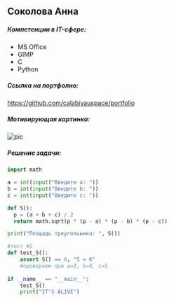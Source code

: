 ## Соколова Анна

##### Компетенции в IT-сфере:
* MS Office
* GIMP
* C
* Python

##### Ссылка на портфолио:

https://github.com/calabiyauspace/portfolio

##### Mотивирующая картинка:

![pic][sleepycowboi]

[sleepycowboi]: https://pbs.twimg.com/media/EE4r3ZhUwAA-Hy8?format=png&name=small "sleepycowboi"

##### Решение задачи:

```python
import math

a = int(input("Введите a: "))
b = int(input("Введите b: "))
c = int(input("Введите c: "))

def S():
  p = (a + b + c) / 2
  return math.sqrt(p * (p - a) * (p - b) * (p - c))

print("Площадь треугольника: ", S())

#тест #1
def test_S():
    assert S() == 6, "S = 6"
    #проверяем при a=3, b=4, c=5
    
if __name__ == "__main__":
    test_S()
    print("IT'S ALIVE")
```
